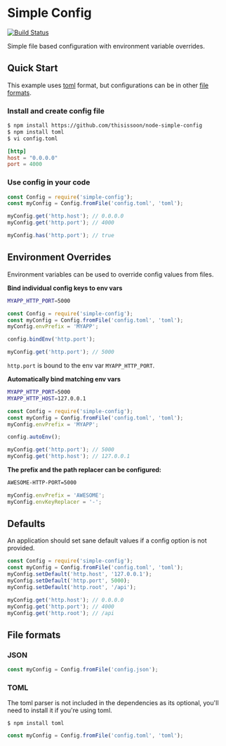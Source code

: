 # Simple Config

[![Build Status](https://travis-ci.org/thisissoon/node-simple-config.svg?branch=master)](https://travis-ci.org/thisissoon/node-simple-config)

Simple file based configuration with environment variable overrides.

## Quick Start

This example uses [toml](https://github.com/toml-lang/toml) format, but
configurations can be in other [file formats](#file-formats).

### Install and create config file

```sh
$ npm install https://github.com/thisissoon/node-simple-config
$ npm install toml
$ vi config.toml
```

```toml
[http]
host = "0.0.0.0"
port = 4000
```

### Use config in your code
```js
const Config = require('simple-config');
const myConfig = Config.fromFile('config.toml', 'toml');

myConfig.get('http.host'); // 0.0.0.0
myConfig.get('http.port'); // 4000

myConfig.has('http.port'); // true
```

## Environment Overrides

Environment variables can be used to override config values from files.

**Bind individual config keys to env vars**
```sh
MYAPP_HTTP_PORT=5000
```
```js
const Config = require('simple-config');
const myConfig = Config.fromFile('config.toml', 'toml');
myConfig.envPrefix = 'MYAPP';

config.bindEnv('http.port');

myConfig.get('http.port'); // 5000
```

`http.port` is bound to the env var `MYAPP_HTTP_PORT`.

**Automatically bind matching env vars**
```sh
MYAPP_HTTP_PORT=5000
MYAPP_HTTP_HOST=127.0.0.1
```
```js
const Config = require('simple-config');
const myConfig = Config.fromFile('config.toml', 'toml');
myConfig.envPrefix = 'MYAPP';

config.autoEnv();

myConfig.get('http.port'); // 5000
myConfig.get('http.host'); // 127.0.0.1
```

**The prefix and the path replacer can be configured:**
```sh
AWESOME-HTTP-PORT=5000
```
```js
myConfig.envPrefix = 'AWESOME';
myConfig.envKeyReplacer = '-';
```


## Defaults

An application should set sane default values if a config option is
not provided.

```js
const Config = require('simple-config');
const myConfig = Config.fromFile('config.toml', 'toml');
myConfig.setDefault('http.host', '127.0.0.1');
myConfig.setDefault('http.port', 5000);
myConfig.setDefault('http.root', '/api');

myConfig.get('http.host'); // 0.0.0.0
myConfig.get('http.port'); // 4000
myConfig.get('http.root'); // /api
```

## File formats

### JSON
```js
const myConfig = Config.fromFile('config.json');
```

### TOML

The toml parser is not included in the dependencies as its optional,
you'll need to install it if you're using toml.

```
$ npm install toml
```
```js
const myConfig = Config.fromFile('config.toml', 'toml');
```
